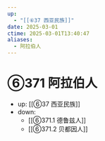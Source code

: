 ```yaml
---
up:
  - "[[⑥37 西亚民族]]"
date: 2025-03-01
ctime: 2025-03-01T13:40:47
aliases:
  - 阿拉伯人
---
```


# ⑥371 阿拉伯人

- up: [[⑥37 西亚民族]]
- down:	
	- [[⑥371.1 德鲁兹人]]
	- [[⑥371.2 贝都因人]]
	
